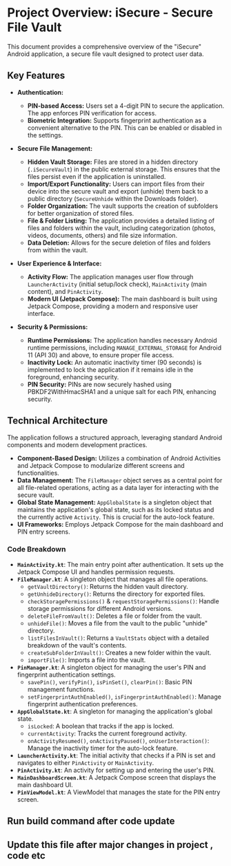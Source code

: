 # Project Overview: iSecure - Secure File Vault

This document provides a comprehensive overview of the "iSecure" Android application, a secure file vault designed to protect user data.

## Key Features

*   **Authentication:**
    *   **PIN-based Access:** Users set a 4-digit PIN to secure the application. The app enforces PIN verification for access.
    *   **Biometric Integration:** Supports fingerprint authentication as a convenient alternative to the PIN. This can be enabled or disabled in the settings.

*   **Secure File Management:**
    *   **Hidden Vault Storage:** Files are stored in a hidden directory (`.iSecureVault`) in the public external storage. This ensures that the files persist even if the application is uninstalled.
    *   **Import/Export Functionality:** Users can import files from their device into the secure vault and export (unhide) them back to a public directory (`SecureUnhide` within the Downloads folder).
    *   **Folder Organization:** The vault supports the creation of subfolders for better organization of stored files.
    *   **File & Folder Listing:** The application provides a detailed listing of files and folders within the vault, including categorization (photos, videos, documents, others) and file size information.
    *   **Data Deletion:** Allows for the secure deletion of files and folders from within the vault.

*   **User Experience & Interface:**
    *   **Activity Flow:** The application manages user flow through `LauncherActivity` (initial setup/lock check), `MainActivity` (main content), and `PinActivity`.
    *   **Modern UI (Jetpack Compose):** The main dashboard is built using Jetpack Compose, providing a modern and responsive user interface.

*   **Security & Permissions:**
    *   **Runtime Permissions:** The application handles necessary Android runtime permissions, including `MANAGE_EXTERNAL_STORAGE` for Android 11 (API 30) and above, to ensure proper file access.
    *   **Inactivity Lock:** An automatic inactivity timer (90 seconds) is implemented to lock the application if it remains idle in the foreground, enhancing security.
    *   **PIN Security:** PINs are now securely hashed using PBKDF2WithHmacSHA1 and a unique salt for each PIN, enhancing security.

## Technical Architecture

The application follows a structured approach, leveraging standard Android components and modern development practices.

*   **Component-Based Design:** Utilizes a combination of Android Activities and Jetpack Compose to modularize different screens and functionalities.
*   **Data Management:** The `FileManager` object serves as a central point for all file-related operations, acting as a data layer for interacting with the secure vault.
*   **Global State Management:** `AppGlobalState` is a singleton object that maintains the application's global state, such as its locked status and the currently active `Activity`. This is crucial for the auto-lock feature.
*   **UI Frameworks:** Employs Jetpack Compose for the main dashboard and PIN entry screens.

### Code Breakdown

*   **`MainActivity.kt`**: The main entry point after authentication. It sets up the Jetpack Compose UI and handles permission requests.
*   **`FileManager.kt`**: A singleton object that manages all file operations.
    *   `getVaultDirectory()`: Returns the hidden vault directory.
    *   `getUnhideDirectory()`: Returns the directory for exported files.
    *   `checkStoragePermissions()` & `requestStoragePermissions()`: Handle storage permissions for different Android versions.
    *   `deleteFileFromVault()`: Deletes a file or folder from the vault.
    *   `unhideFile()`: Moves a file from the vault to the public "unhide" directory.
    *   `listFilesInVault()`: Returns a `VaultStats` object with a detailed breakdown of the vault's contents.
    *   `createSubFolderInVault()`: Creates a new folder within the vault.
    *   `importFile()`: Imports a file into the vault.
*   **`PinManager.kt`**: A singleton object for managing the user's PIN and fingerprint authentication settings.
    *   `savePin()`, `verifyPin()`, `isPinSet()`, `clearPin()`: Basic PIN management functions.
    *   `setFingerprintAuthEnabled()`, `isFingerprintAuthEnabled()`: Manage fingerprint authentication preferences.
*   **`AppGlobalState.kt`**: A singleton for managing the application's global state.
    *   `isLocked`: A boolean that tracks if the app is locked.
    *   `currentActivity`: Tracks the current foreground activity.
    *   `onActivityResumed()`, `onActivityPaused()`, `onUserInteraction()`: Manage the inactivity timer for the auto-lock feature.
*   **`LauncherActivity.kt`**: The initial activity that checks if a PIN is set and navigates to either `PinActivity` or `MainActivity`.
*   **`PinActivity.kt`**: An activity for setting up and entering the user's PIN.
*   **`MainDashboardScreen.kt`**: A Jetpack Compose screen that displays the main dashboard UI.
*   **`PinViewModel.kt`**: A ViewModel that manages the state for the PIN entry screen.

## Run build command after code update
## Update this file after major changes in project , code etc